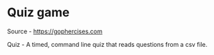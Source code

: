 # Quiz game

Source - https://gophercises.com

Quiz - A timed, command line quiz that reads questions from a csv file. 


